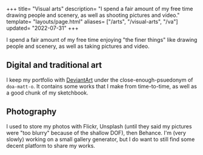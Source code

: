 +++
title= "Visual arts"
description= "I spend a fair amount of my free time drawing people and scenery, as well as shooting pictures and video."
template= "layouts/page.html"
aliases= ["/arts", "/visual-arts", "/va"]
updated= "2022-07-31"
+++

I spend a fair amount of my free time enjoying "the finer things" like drawing people and scenery, as well as taking pictures and video.

## Digital and traditional art
I keep my portfolio with [DeviantArt](https://www.deviantart.com/doa-matt-o) under the close-enough-psuedonym of `doa-matt-o`. It contains some works that I make from time-to-time, as well as a good chunk of my sketchbook.

## Photography
I used to store my photos with Flickr, Unsplash (until they said my pictures were "too blurry" because of the shallow DOF), then Behance. I'm (very slowly) working on a small gallery generator, but I do want to still find some decent platform to share my works.
